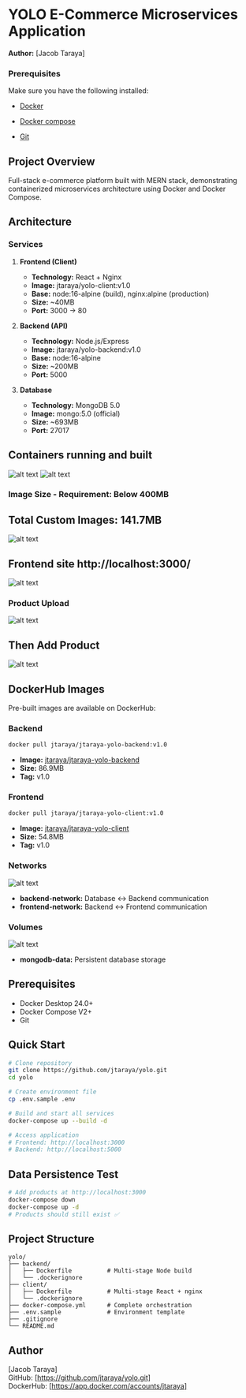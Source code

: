 # YOLO E-Commerce Microservices Application

**Author:** [Jacob Taraya]  

### Prerequisites
Make sure you have the following installed:

- [Docker](https://www.docker.com/get-started)

- [Docker compose](https://docs.docker.com/compose/install/)

- [Git](https://git-scm.com/)



## Project Overview

Full-stack e-commerce platform built with MERN stack, demonstrating containerized microservices architecture using Docker and Docker Compose.

## Architecture

### Services

1. **Frontend (Client)**
   - **Technology:** React + Nginx
   - **Image:** jtaraya/yolo-client:v1.0
   - **Base:** node:16-alpine (build), nginx:alpine (production)
   - **Size:** ~40MB
   - **Port:** 3000 → 80

2. **Backend (API)**
   - **Technology:** Node.js/Express
   - **Image:** jtaraya/yolo-backend:v1.0
   - **Base:** node:16-alpine
   - **Size:** ~200MB
   - **Port:** 5000

3. **Database**
   - **Technology:** MongoDB 5.0
   - **Image:** mongo:5.0 (official)
   - **Size:** ~693MB
   - **Port:** 27017
## Containers running and built
   ![alt text](<Screenshot from 2025-10-20 15-49-22.png>)
   ![alt text](<Screenshot from 2025-10-20 15-54-47.png>)



### Image Size - Requirement: Below 400MB
## Total Custom Images: 141.7MB
![alt text](<Screenshot from 2025-10-20 15-20-55.png>)


## Frontend site http://localhost:3000/
![alt text](<Screenshot from 2025-10-20 17-34-30.png>)

###  Product Upload 
![alt text](<Screenshot from 2025-10-20 15-25-23.png>)

## Then Add Product 
![alt text](<Screenshot from 2025-10-20 15-30-12.png>)


## DockerHub Images

Pre-built images are available on DockerHub:

### Backend
```bash
docker pull jtaraya/jtaraya-yolo-backend:v1.0
```
- **Image:** [jtaraya/jtaraya-yolo-backend](https://hub.docker.com/r/jtaraya/jtaraya-yolo-backend)
- **Size:** 86.9MB
- **Tag:** v1.0

### Frontend
```bash
docker pull jtaraya/jtaraya-yolo-client:v1.0
```
- **Image:** [jtaraya/jtaraya-yolo-client](https://hub.docker.com/r/jtaraya/jtaraya-yolo-client)
- **Size:** 54.8MB
- **Tag:** v1.0


### Networks
![alt text](<Screenshot from 2025-10-20 17-32-51.png>)

- **backend-network:** Database ↔ Backend communication
- **frontend-network:** Backend ↔ Frontend communication

### Volumes
![alt text](<Screenshot from 2025-10-20 17-33-40.png>)

- **mongodb-data:** Persistent database storage

## Prerequisites

- Docker Desktop 24.0+
- Docker Compose V2+
- Git

## Quick Start
```bash
# Clone repository
git clone https://github.com/jtaraya/yolo.git
cd yolo

# Create environment file
cp .env.sample .env

# Build and start all services
docker-compose up --build -d

# Access application
# Frontend: http://localhost:3000
# Backend: http://localhost:5000
```

## Data Persistence Test
```bash
# Add products at http://localhost:3000
docker-compose down
docker-compose up -d
# Products should still exist ✅
```

## Project Structure
```
yolo/
├── backend/
│   ├── Dockerfile          # Multi-stage Node build
│   └── .dockerignore
├── client/
│   ├── Dockerfile          # Multi-stage React + nginx
│   └── .dockerignore
├── docker-compose.yml      # Complete orchestration
├── .env.sample             # Environment template
├── .gitignore
└── README.md
```




## Author

[Jacob Taraya]  
GitHub: [https://github.com/jtaraya/yolo.git]  
DockerHub: [https://app.docker.com/accounts/jtaraya]
